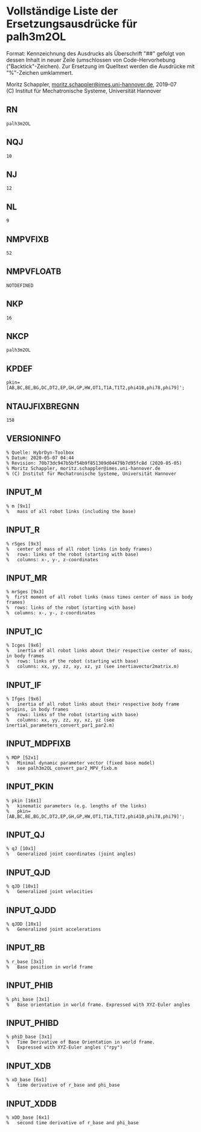 # Vollständige Liste der Ersetzungsausdrücke für palh3m2OL
Format: Kennzeichnung des Ausdrucks als Überschrift "##" gefolgt von dessen Inhalt in neuer Zeile (umschlossen von Code-Hervorhebung ("Backtick"-Zeichen).
Zur Ersetzung im Quelltext werden die Ausdrücke mit "%"-Zeichen umklammert.

Moritz Schappler, moritz.schappler@imes.uni-hannover.de, 2019-07  
(C) Institut für Mechatronische Systeme, Universität Hannover

## RN

```
palh3m2OL
```

## NQJ

```
10
```

## NJ

```
12
```

## NL

```
9
```

## NMPVFIXB

```
52
```

## NMPVFLOATB

```
NOTDEFINED
```

## NKP

```
16
```

## NKCP

```
palh3m2OL
```

## KPDEF

```
pkin=[AB,BC,BE,BG,DC,DT2,EP,GH,GP,HW,OT1,T1A,T1T2,phi410,phi78,phi79]';
```

## NTAUJFIXBREGNN

```
158
```

## VERSIONINFO

```
% Quelle: HybrDyn-Toolbox
% Datum: 2020-05-07 04:44
% Revision: 70b73dc947b5bf54b9f851309d04479b7d95fc8d (2020-05-05)
% Moritz Schappler, moritz.schappler@imes.uni-hannover.de
% (C) Institut für Mechatronische Systeme, Universität Hannover
```

## INPUT_M

```
% m [9x1]
%   mass of all robot links (including the base)
```

## INPUT_R

```
% rSges [9x3]
%   center of mass of all robot links (in body frames)
%   rows: links of the robot (starting with base)
%   columns: x-, y-, z-coordinates
```

## INPUT_MR

```
% mrSges [9x3]
%  first moment of all robot links (mass times center of mass in body frames)
%  rows: links of the robot (starting with base)
%  columns: x-, y-, z-coordinates
```

## INPUT_IC

```
% Icges [9x6]
%   inertia of all robot links about their respective center of mass, in body frames
%   rows: links of the robot (starting with base)
%   columns: xx, yy, zz, xy, xz, yz (see inertiavector2matrix.m)
```

## INPUT_IF

```
% Ifges [9x6]
%   inertia of all robot links about their respective body frame origins, in body frames
%   rows: links of the robot (starting with base)
%   columns: xx, yy, zz, xy, xz, yz (see inertial_parameters_convert_par1_par2.m)
```

## INPUT_MDPFIXB

```
% MDP [52x1]
%   Minimal dynamic parameter vector (fixed base model)
%   see palh3m2OL_convert_par2_MPV_fixb.m
```

## INPUT_PKIN

```
% pkin [16x1]
%   kinematic parameters (e.g. lengths of the links)
%   pkin=[AB,BC,BE,BG,DC,DT2,EP,GH,GP,HW,OT1,T1A,T1T2,phi410,phi78,phi79]';
```

## INPUT_QJ

```
% qJ [10x1]
%   Generalized joint coordinates (joint angles)
```

## INPUT_QJD

```
% qJD [10x1]
%   Generalized joint velocities
```

## INPUT_QJDD

```
% qJDD [10x1]
%   Generalized joint accelerations
```

## INPUT_RB

```
% r_base [3x1]
%   Base position in world frame
```

## INPUT_PHIB

```
% phi_base [3x1]
%   Base orientation in world frame. Expressed with XYZ-Euler angles
```

## INPUT_PHIBD

```
% phiD_base [3x1]
%   Time Derivative of Base Orientation in world frame.
%   Expressed with XYZ-Euler angles ("rpy")
```

## INPUT_XDB

```
% xD_base [6x1]
%   time derivative of r_base and phi_base
```

## INPUT_XDDB

```
% xDD_base [6x1]
%   second time derivative of r_base and phi_base
```


